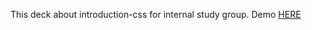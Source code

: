 This deck about introduction-css for internal study group.
Demo [HERE](https://deck-introduction-css.herokuapp.com/)
